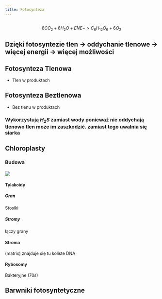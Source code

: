 ```yaml
---
title: Fotosynteza
---
```


## 
$$6CO_2 + 6H_2O + ENE -> C_6H_{12}O_6 + 6O_2$$
## Dzięki fotosyntezie tlen → oddychanie tlenowe → więcej energii → więcej możliwości
## Fotosynteza Tlenowa
- Tlen w produktach
## Fotosynteza Beztlenowa
- Bez tlenu w produktach
### Wykorzystują $H_2S$ zamiast wody ponieważ **nie oddychają tlenowo** tlen może im zaszkodzić. zamiast tego uwalnia się siarka
## **Chloroplasty**
### Budowa
#### ![](https://external-content.duckduckgo.com/iu/?u=https%3A%2F%2Fwww.ledfarmer.pl%2Fpublic%2Fassets%2Fchloroplast.jpg&f=1&nofb=1)
#### Tylakoidy
##### Gran
Stosiki
##### Stromy
łączy grany
#### Stroma
(matrix) znajduje się tu koliste DNA
#### Rybosomy
Bakteryjne (70s)
###
##
## Barwniki fotosyntetyczne
